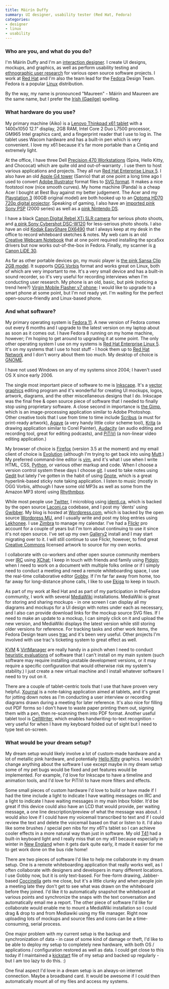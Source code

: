 ```yaml
---
title: Máirín Duffy
summary: UI designer, usability tester (Red Hat, Fedora)
categories:
- designer
- linux
- usability
---
```


### Who are you, and what do you do?

I'm Máirín Duffy and I'm an [interaction designer](http://en.wikipedia.org/wiki/Interaction_design "Wikipedia entry on interaction design."). I create UI designs, mockups, and graphics, as well as perform usability testing and [ethnographic user research](http://en.wikipedia.org/wiki/Contextual_design "Wikipedia entry on contextual design.") for various open source software projects. I work at [Red Hat](http://www.redhat.com "Red Hat's website.") and I'm also the team lead for the [Fedora][] Design Team. Fedora is a popular [Linux](http://en.wikipedia.org/wiki/Linux "Wikipedia entry on Linux.") distribution.

By the way, my name is pronounced "Maureen" - Máirín and Maureen are the same name, but I prefer the [Irish (Gaeilge)](http://www.daltai.com/home.htm "Irish information and resources.") spelling.

### What hardware do you use?

My primary machine (Aiko) is a [Lenovo Thinkpad x61 tablet][thinkpad-x61] with a 1400x1050 12.1" display, 2GB RAM, Intel Core 2 Duo L7500 processor, GM965 Intel graphics card, and a fingerprint reader that I use to log in. The tablet uses Wacom hardware and has a built-in pen which is very convenient. I love my x61 because it's far more portable than a Cintiq and extremely light.

At the office, I have three Dell [Precision 470 Workstations][precision-470] (Spira, Hello Kitty, and Chococat) which are quite old and out-of-warranty . I use them to host various applications and projects. They all run [Red Hat Enterprise Linux 5][rhel]. I also have an old [Apple G4 tower][power-mac-g4] (Sanrio) that at one point a long time ago I used to convert [Adobe Illustrator][illustrator] format files to [SVG format](http://www.w3.org/Graphics/SVG "The official SVG spec."). It makes a nice footstool now (nice smooth curves). My home machine (Panda) is a cheap Acer I bought at Best Buy against my better judgement. The Acer and my [Playstation 3][ps3] (60GB original model) are both hooked up to an [Optoma HD70 720p digital projector][hd70]. Speaking of gaming, I also have an [imported pink Sony PSP][psp] (2000 series) as well as a [pink Nintendo DS][ds].

I have a black [Canon Digital Rebel XTi SLR camera][digital-rebel-xti] for serious photo shoots, and [a pink Sony Cybershot DSC-W120][cyber-shot-dsc-w120] for less-serious photo shoots. I also have an old [Kodak EasyShare DX6490][easyshare-dx6490] that I always keep at my desk in the office to record whiteboard sketches & notes. My web cam is an old [Creative Webcam Notebook][webcam-notebook] that at one point required installing the spca5xx drivers but now works out-of-the-box in Fedora. Finally, my scanner is [a Canon LiDE 30][canoscan-lide-30].

As far as other portable devices go, my music player is [the pink Sansa Clip 2GB model][sansa-clip]. It supports [OGG Vorbis](http://vorbis.com/ "The official site for the OGG audio format.") format and works great on Linux, both of which are very important to me. It's a very small device and has a built-in sound recorder, so it's very useful for recording interviews when I'm conducting user research. My phone is an old, basic, but pink (noticing a trend here?) [Virgin Mobile Flasher v7 phone][flasher-v7]; I would like to upgrade to a smart phone at some point, but I'm not ready yet. I'm waiting for the perfect open-source-friendly and Linux-based phone.

### And what software?

My primary operating system is [Fedora 11][fedora]. A new version of Fedora comes out every 6 months and I upgrade to the latest version on my laptop about as soon as it comes out. I have Fedora 8 running on my home machine, however; I'm hoping to get around to upgrading it at some point. The only other operating system I use on my systems is [Red Hat Enterprise Linux 5][rhel]. It's on my systems that I use to host stuff - I hook them up to [Red Hat Network][red-hat-network] and I don't worry about them too much. My desktop of choice is [GNOME][].

I have not used Windows on any of my systems since 2004; I haven't used OS X since early 2006.

The single most important piece of software to me is [Inkscape][]. It's a [vector graphics](http://en.wikipedia.org/wiki/Vector_graphics "Wikipedia entry on vector graphics.") editing program and it's wonderful for creating UI mockups, logos, artwork, diagrams, and the other miscellaneous designs that I do. Inkscape was the final free & open source piece of software that I needed to finally stop using proprietary software. A close second in importance is [the Gimp][gimp], which is an image-processing application similar to Adobe Photoshop. Other creative tools that I use from time to time include [Scribus][] (a must for print-ready artwork), [Agave][] (a very handy little color scheme tool), [Krita][] (a drawing application similar to Corel Painter), [Audacity][] (an audio editing and recording tool, great for editing podcasts), and [PiTiVi][] (a non-linear video editing application.)

My browser of choice is [Firefox][] (version 3.5 at the moment) and my email client of choice is [Evolution][] (although I'm trying to get back into using [Mutt][].) My preferred command-line editor is [vim][], and it's what I use when I write HTML, CSS, [Python][], or various other markup and code. When I choose a version control system these days I choose [git][]. I used to take notes using [Gedit][] but lately I've gotten in the habit of using [Gnote][], which is a great hyperlink-based sticky note taking application. I listen to music (mostly in OGG Vorbis, although I have some old MP3s as well as some from the Amazon MP3 store) using [Rhythmbox][].

While most people use [Twitter][], I microblog using [identi.ca][], which is backed by the open source [Laconi.ca][statusnet] codebase, and I post my 'dents' using [Gwibber][]. My blog is hosted at [Wordpress.com][wordpress], which is backed by the open source [Wordpress MU][wordpress-mu], and I usually write and post my blog entries using [Lekhonee][]. I use [Zimbra][] to manage my calendar. I've had a [Flickr][] pro account for a couple of years but I'm torn about continuing to use it since it's not open source. I've set up my own [Gallery2][gallery] install and I may start migrating over to it. I will still continue to use Flickr, however, to find great [Creative Commons](http://creativecommons.org "The official Creative Commons site.") licensed artwork to source for my own works.

I collaborate with co-workers and other open source community members over [IRC](http://en.wikipedia.org/wiki/Internet_Relay_Chat "Wikipedia entry for IRC.") using [XChat][]; I keep in touch with friends and family using [Pidgin][]; when I need to work on a document with multiple folks online or if I simply need to conduct a meeting and need a remote whiteboarding space, I use the real-time collaborative editor [Gobby][]. If I'm far far away from home, too far away for long-distance phone calls, I like to use [Ekiga][] to keep in touch.

As part of my work at Red Hat and as part of my participation in theFedora community, I work with several [MediaWiki][] installations. MediaWiki is great for storing and sharing mockups - in one screen I can display all my diagrams and mockups for a UI design with notes under each as necessary, and I also can provide download links for the mockup source SVG files. If I need to make an update to a mockup, I can simply click on it and upload the new version, and MediaWiki displays the latest version while still storing older versions for reference. For tracking tasks and other work items, the Fedora Design team uses [trac][] and it's been very useful. Other projects I'm involved with use trac's ticketing system to great effect as well.

[KVM][] & [VirtManager][virt-manager] are really handy in a pinch when I need to conduct [heuristic evaluations](http://en.wikipedia.org/wiki/Heuristic_evaluation "Wikipedia entry on heuristic evaluation.") of software that I can't install on my main system (such software may require installing unstable development versions, or it may require a specific configuration that would otherwise risk my system's stability.) I just create a new virtual machine and I install whatever software I need to try out on it.

There are a couple of tablet-centric tools that I use that have proven very helpful. [Xournal][] is a note-taking application aimed at tablets, and it's great for jotting down notes as I'm conducting a user interview or recording diagrams drawn during a meeting for later reference. It's also nice for filling out PDF forms so I don't have to waste paper printing them out, signing them with a pen, then re-scanning them into PDF format. Another useful tablet tool is [CellWriter][], which enables handwriting-to-text recognition - very useful for when I have my keyboard folded out of sight but I need to type text on-screen.

### What would be your dream setup?

My dream setup would likely involve a lot of custom-made hardware and a lot of metallic pink hardware, and potentially [Hello Kitty](http://kittyhell.com/ "A weblog dedicated to Hello Kitty items.") graphics. I wouldn't change anything about the software I use except maybe in my dream setup some of my pet bugs would be fixed and pet features would be implemented. For example, I'd love for Inkscape to have a timeline and animation tools, and I'd love for PiTiVi to have more filters and effects.

Some small pieces of custom hardware I'd love to build or have made if I had the time include a light to indicate I have waiting messages on IRC and a light to indicate I have waiting messages in my main Inbox folder. It'd be great if this device could also have an LCD that would provide, per waiting message, a one line description/preview of what the message was about. I would also love if I could have my voicemail transcribed to text and if I could review the text and delete the voicemail based on that or listen to it. I'd also like some brushes / special pen nibs for my x61's tablet so I can achieve cooler effects in a more natural way than just in software. My old [T41][thinkpad-t41] had a built-in keyboard light and I really miss that on my x61 because especially in winter in [New England](http://en.wikipedia.org/wiki/New_England "Wikipedia entry on New England.") when it gets dark quite early, it made it easier for me to get work done on the bus ride home!

There are two pieces of software I'd like to help me collaborate in my dream setup. One is a remote whiteboarding application that really works well, as I often collaborate with designers and developers in many different locations. I use Gobby now, but it is only text-based. For free-form drawing, Jabber-based [Coccinella][] gets me close, but it's a little clunky and when people join a meeting late they don't get to see what was drawn on the whiteboard before they joined. I'd like it to automatically snapshot the whiteboard at various points and synchronize the snaps with the text conversation and automatically email me a report. The other piece of software I'd like for collaborate would enable me to mount a MediaWiki installation so I could drag & drop to and from Mediawiki using my file manager. Right now uploading lots of mockups and source files and icons can be a time-consuming, serial process.

One major problem with my current setup is the backup and synchronization of data - in case of some kind of damage or theft, I'd like to be able to deploy my setup to completely new hardware, with both OS / applications / configuration restored as well as data. I could get close to this today if I maintained a [kickstart](http://en.wikipedia.org/wiki/Kickstart_%28Linux%29 "Wikipedia entry on Kickstart (for Linux).") file of my setup and backed up regularly - but I am too lazy to do this. :)

One final aspect I'd love in a dream setup is an always-on internet connection. Maybe a broadband card. It would be awesome if I could then automatically mount all of my files and access my systems.

[agave]: http://home.gna.org/colorscheme/ "A colour scheme generation program for GNOME."
[audacity]: https://sourceforge.net/projects/audacity/ "An open-source, cross-platform audio editor."
[canoscan-lide-30]: https://www.usa.canon.com/cusa/support/consumer/scanners/canoscan_series/canoscan_lide_30 "A USB flatbed scanner."
[cellwriter]: http://risujin.org/cellwriter/ "Handwriting recognition software."
[coccinella]: https://en.wikipedia.org/wiki/Coccinella_(software) "Free, open-source software for whiteboard collaboration."
[cyber-shot-dsc-w120]: https://www.amazon.com/Sony-Cybershot-DSCW120-Digital-Optical/dp/B0011E4N5C "A 7 megapixel digital camera."
[digital-rebel-xti]: https://en.wikipedia.org/wiki/Canon_EOS_400D "A 10 megapixel DSLR."
[ds]: https://www.nintendo.com/ds/ "A portable gaming console."
[easyshare-dx6490]: https://www.amazon.com/Kodak-Easyshare-DX6490-Digital-10xOptical/dp/B000203PBY "A 4 megapixel digital camera."
[ekiga]: https://www.ekiga.org/ "A VoIP and video conferencing app for GNOME."
[evolution]: https://wiki.gnome.org/Apps/Evolution "An integrated mail, calendar and contact program for GNOME."
[fedora]: https://getfedora.org/ "A Linux distribution."
[firefox]: https://www.mozilla.org/en-US/firefox/new/ "A cross-platform open-source web browser."
[flasher-v7]: https://www.cnet.com/products/audiovox-flasher-v7-cdm-8910-virgin-mobile/ "A basic mobile phone with a VGA camera."
[flickr]: https://www.flickr.com/ "A photo sharing website."
[gallery]: http://galleryproject.org/ "An open-source, self-hosted web-based photo album."
[gedit]: https://wiki.gnome.org/Apps/Gedit "A text editor for GNOME."
[gimp]: https://www.gimp.org/ "An open-source image editor."
[git]: https://git-scm.com/ "A version control system."
[gnome]: https://www.gnome.org/ "A desktop system for *nix operating systems."
[gnote]: https://wiki.gnome.org/action/show/Apps/Gnote?action=show&redirect=Gnote "A note-taking application for GNOME."
[gobby]: https://gobby.github.io "An open-source, cross-platform collaborative text editor."
[gwibber]: https://launchpad.net/gwibber "A micro-blogging client for GNOME."
[hd70]: https://www.optomausa.com/Product_detail.asp?product_id=294 "720p HD projector."
[identi.ca]: https://identi.ca/ "An online micro-blogging platform."
[illustrator]: https://www.adobe.com/products/illustrator.html "A vector graphics editor."
[inkscape]: https://inkscape.org/en/ "An open-source vector graphics program."
[krita]: https://krita.org/ "An open-source image editor."
[kvm]: http://www.linux-kvm.org/page/Main_Page "Virtualisation software for Linux operating systems."
[lekhonee]: https://fedorahosted.org/lekhonee/ "An open-source desktop Wordpress client."
[mediawiki]: https://www.mediawiki.org/wiki/MediaWiki "A PHP-based Wiki package."
[mutt]: http://www.mutt.org/ "A command-line email client."
[pidgin]: http://www.pidgin.im/ "An open-source multi-protocol chat client."
[pitivi]: http://pitivi.org/ "An open-source video editor."
[power-mac-g4]: https://en.wikipedia.org/wiki/Power_Mac_G4 "An old PowerPC-powered Mac tower."
[precision-470]: https://www.dell.com/support/home/us/en/19/product-support/product/precision-470/manuals?c=us "A PC workstation."
[ps3]: http://us.playstation.com/PS3/ "A shiny gaming console from Sony."
[psp]: https://en.wikipedia.org/wiki/PlayStation_Portable "Sony's portable gaming console."
[python]: https://www.python.org/ "An interpreted scripting language."
[red-hat-network]: https://en.wikipedia.org/wiki/Red_Hat_Network "A platform for system software updates and provisioning."
[rhel]: https://www.redhat.com/en/technologies/linux-platforms/enterprise-linux "A certified version of the Linux distribution."
[rhythmbox]: https://wiki.gnome.org/Apps/Rhythmbox "A music management app for GNOME."
[sansa-clip]: https://www.amazon.com/SanDisk-Sansa-Clip-MP3-Player/dp/B000W09ZTK "A small portable music player."
[scribus]: https://wiki.scribus.net/canvas/Scribus "An open-source desktop publishing/page layout program."
[statusnet]: http://www.gnu.org/software/social/merge.html "A free, open-source micro-blogging software platform."
[thinkpad-t41]: http://www.thinkwiki.org/wiki/Category:T41 "An old Intel-based laptop PC."
[thinkpad-x61]: https://www.cnet.com/products/lenovo-thinkpad-x61-series/ "A 12.1 inch PC laptop."
[trac]: https://trac.edgewall.org/ "An issue tracker and wiki package for software development."
[twitter]: https://twitter.com/ "An online micro-blogging platform."
[vim]: https://www.vim.org/ "A command-line text editor."
[virt-manager]: https://en.wikipedia.org/wiki/Virtual_Machine_Manager "Software for managing virtual machines."
[webcam-notebook]: http://support.creative.com/Products/ProductDetails.aspx?catID=218&CatName=Web+Cameras&prodID=629&prodName=WebCam+Notebook "An old external digital webcam."
[wordpress-mu]: https://mu.wordpress.org/ "A multi-weblog self-hosted publishing tool."
[wordpress]: https://wordpress.com/ "Weblog publishing software."
[xchat]: http://xchat.org/ "A cross-platform IRC client."
[xournal]: http://xournal.sourceforge.net/ "A sketching and note-taking application for stylus-based computers."
[zimbra]: https://www.zimbra.com/ "An integrated mail, calendar, contact and document solution."

